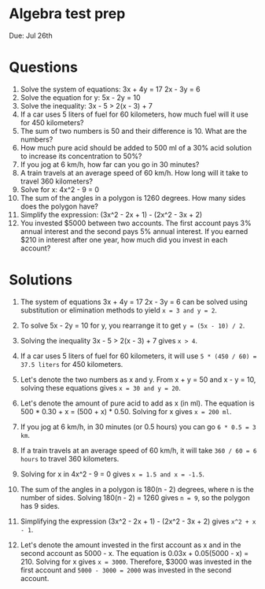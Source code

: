 # Algebra test prep


Due: Jul 26th


# Questions


1. Solve the system of equations:
   3x + 4y = 17
   2x - 3y = 6
2. Solve the equation for y: 5x - 2y = 10
3. Solve the inequality: 3x - 5 > 2(x - 3) + 7
4. If a car uses 5 liters of fuel for 60 kilometers, how much fuel will it use for 450 kilometers?
5. The sum of two numbers is 50 and their difference is 10. What are the numbers?
6. How much pure acid should be added to 500 ml of a 30% acid solution to increase its concentration to 50%?
7. If you jog at 6 km/h, how far can you go in 30 minutes?
8. A train travels at an average speed of 60 km/h. How long will it take to travel 360 kilometers?
9. Solve for x: 4x^2 - 9 = 0
10. The sum of the angles in a polygon is 1260 degrees. How many sides does the polygon have?
11. Simplify the expression: (3x^2 - 2x + 1) - (2x^2 - 3x + 2)
12. You invested $5000 between two accounts. The first account pays 3% annual interest and the second pays 5% annual interest. If you earned $210 in interest after one year, how much did you invest in each account?



# Solutions

1. The system of equations
   3x + 4y = 17
   2x - 3y = 6
   can be solved using substitution or elimination methods to yield `x = 3 and y = 2`.

2. To solve 5x - 2y = 10 for y, you rearrange it to get `y = (5x - 10) / 2`.

3. Solving the inequality 3x - 5 > 2(x - 3) + 7 gives `x > 4`.

4. If a car uses 5 liters of fuel for 60 kilometers, it will use `5 * (450 / 60) = 37.5 liters` for 450 kilometers.

5. Let's denote the two numbers as x and y. From x + y = 50 and x - y = 10, solving these equations gives `x = 30 and y = 20`.

6. Let's denote the amount of pure acid to add as x (in ml). The equation is 500 * 0.30 + x = (500 + x) * 0.50. Solving for x gives `x = 200 ml`.

7. If you jog at 6 km/h, in 30 minutes (or 0.5 hours) you can go `6 * 0.5 = 3 km`.

8. If a train travels at an average speed of 60 km/h, it will take `360 / 60 = 6 hours` to travel 360 kilometers.

9. Solving for x in 4x^2 - 9 = 0 gives `x = 1.5 and x = -1.5`.

10. The sum of the angles in a polygon is 180(n - 2) degrees, where n is the number of sides. Solving 180(n - 2) = 1260 gives `n = 9`, so the polygon has 9 sides.

11. Simplifying the expression (3x^2 - 2x + 1) - (2x^2 - 3x + 2) gives `x^2 + x - 1`.

12. Let's denote the amount invested in the first account as x and in the second account as 5000 - x. The equation is 0.03x + 0.05(5000 - x) = 210. Solving for x gives `x = 3000`. Therefore, $3000 was invested in the first account and `5000 - 3000 = 2000` was invested in the second account.
